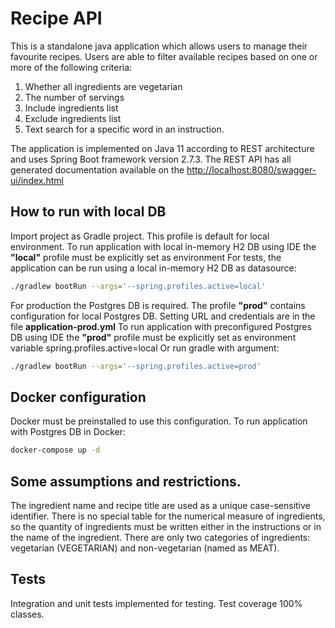 # Recipe API

This is a standalone java application which allows users to manage their favourite recipes.
Users are able to filter available recipes based on one or more of the following criteria:

1. Whether all ingredients are vegetarian
2. The number of servings
3. Include ingredients list
4. Exclude ingredients list
5. Text search for a specific word in an instruction.

The application is implemented on Java 11 according to REST architecture and uses Spring Boot framework version 2.7.3.
The REST API has all generated documentation available on the [http://localhost:8080/swagger-ui/index.html](http://localhost:8080/swagger-ui/index.html)

## How to run with local DB

Import project as Gradle project.
This profile is default for local environment.
To run application with local in-memory H2 DB using IDE the **"local"** profile must be explicitly set as environment 
For tests, the application can be run using a local in-memory H2 DB as datasource:

```bash
./gradlew bootRun --args='--spring.profiles.active=local'
```

For production the Postgres DB is required.
The profile **"prod"** contains configuration for local Postgres DB.
Setting URL and credentials are in the file **application-prod.yml**
To run application with preconfigured Postgres DB using IDE the **"prod"** profile must be explicitly set as environment
variable spring.profiles.active=local
Or run gradle with argument:

```bash
./gradlew bootRun --args='--spring.profiles.active=prod'
```

## Docker configuration

Docker must be preinstalled to use this configuration.
To run application with Postgres DB in Docker:

```bash
docker-compose up -d
```

## Some assumptions and restrictions.
The ingredient name and recipe title are used as a unique case-sensitive identifier.
There is no special table for the numerical measure of ingredients, so the quantity of ingredients 
must be written either in the instructions or in the name of the ingredient.
There are only two categories of ingredients: vegetarian (VEGETARIAN) and non-vegetarian (named as MEAT).


## Tests

Integration and unit tests implemented for testing.
Test coverage 100% classes.

